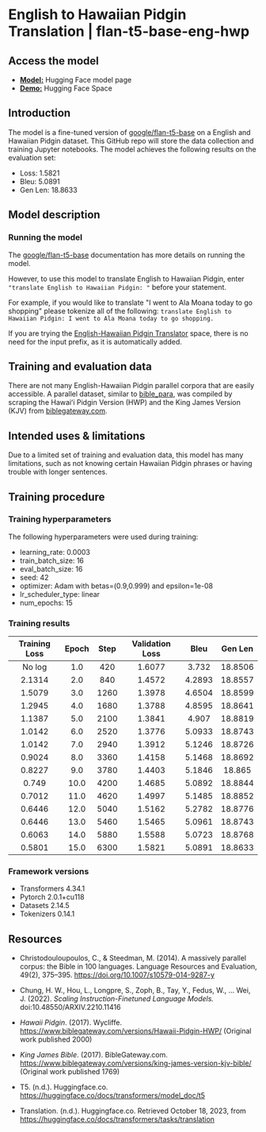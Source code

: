 # English to Hawaiian Pidgin Translation | flan-t5-base-eng-hwp

## Access the model
 - **[Model:](https://huggingface.co/claudiatang/flan-t5-base-eng-hwp)** Hugging Face model page
 - **[Demo:](https://huggingface.co/spaces/claudiatang/English-Hawaiian-Pidgin-Translator)** Hugging Face Space 

## Introduction

The model is a fine-tuned version of [google/flan-t5-base](https://huggingface.co/google/flan-t5-base) on a English and Hawaiian Pidgin dataset. This GitHub repo will store the data collection and training Jupyter notebooks.
The model achieves the following results on the evaluation set:
- Loss: 1.5821
- Bleu: 5.0891
- Gen Len: 18.8633

## Model description

### Running the model

The [google/flan-t5-base](https://huggingface.co/google/flan-t5-base) documentation has more details on running the model.

However, to use this model to translate English to Hawaiian Pidgin, enter ``"translate English to Hawaiian Pidgin: "`` before your statement. 

For example, if you would like to translate "I went to Ala Moana today to go shopping" please tokenize all of the following:
``translate English to Hawaiian Pidgin: I went to Ala Moana today to go shopping.``

If you are trying the [English-Hawaiian Pidgin Translator](https://huggingface.co/spaces/claudiatang/english_to_hawaiian-pidgin) space, there is no need for the input prefix, as it is automatically added.

## Training and evaluation data

There are not many English-Hawaiian Pidgin parallel corpora that are easily accessible. A parallel dataset, similar to [bible_para](https://huggingface.co/datasets/bible_para), was compiled by scraping the Hawaiʻi Pidgin Version (HWP) and the King James Version (KJV) from [biblegateway.com](https://www.biblegateway.com/). <!--- For more information, please refer to [this notebook](). -->

## Intended uses & limitations

Due to a limited set of training and evaluation data, this model has many limitations, such as not knowing certain Hawaiian Pidgin phrases or having trouble with longer sentences.

## Training procedure

### Training hyperparameters

The following hyperparameters were used during training:
- learning_rate: 0.0003
- train_batch_size: 16
- eval_batch_size: 16
- seed: 42
- optimizer: Adam with betas=(0.9,0.999) and epsilon=1e-08
- lr_scheduler_type: linear
- num_epochs: 15

### Training results

| Training Loss | Epoch | Step | Validation Loss | Bleu   | Gen Len |
|:-------------:|:-----:|:----:|:---------------:|:------:|:-------:|
| No log        | 1.0   | 420  | 1.6077          | 3.732  | 18.8506 |
| 2.1314        | 2.0   | 840  | 1.4572          | 4.2893 | 18.8557 |
| 1.5079        | 3.0   | 1260 | 1.3978          | 4.6504 | 18.8599 |
| 1.2945        | 4.0   | 1680 | 1.3788          | 4.8595 | 18.8641 |
| 1.1387        | 5.0   | 2100 | 1.3841          | 4.907  | 18.8819 |
| 1.0142        | 6.0   | 2520 | 1.3776          | 5.0933 | 18.8743 |
| 1.0142        | 7.0   | 2940 | 1.3912          | 5.1246 | 18.8726 |
| 0.9024        | 8.0   | 3360 | 1.4158          | 5.1468 | 18.8692 |
| 0.8227        | 9.0   | 3780 | 1.4403          | 5.1846 | 18.865  |
| 0.749         | 10.0  | 4200 | 1.4685          | 5.0892 | 18.8844 |
| 0.7012        | 11.0  | 4620 | 1.4997          | 5.1485 | 18.8852 |
| 0.6446        | 12.0  | 5040 | 1.5162          | 5.2782 | 18.8776 |
| 0.6446        | 13.0  | 5460 | 1.5465          | 5.0961 | 18.8743 |
| 0.6063        | 14.0  | 5880 | 1.5588          | 5.0723 | 18.8768 |
| 0.5801        | 15.0  | 6300 | 1.5821          | 5.0891 | 18.8633 |


### Framework versions

- Transformers 4.34.1
- Pytorch 2.0.1+cu118
- Datasets 2.14.5
- Tokenizers 0.14.1


## Resources
 - Christodouloupoulos, C., & Steedman, M. (2014). A massively parallel corpus: the Bible in 100 languages. Language Resources and Evaluation, 49(2), 375–395. https://doi.org/10.1007/s10579-014-9287-y
‌
 - Chung, H. W., Hou, L., Longpre, S., Zoph, B., Tay, Y., Fedus, W., … Wei, J. (2022). _Scaling Instruction-Finetuned Language Models._ doi:10.48550/ARXIV.2210.11416
 
 - _Hawaii Pidgin_. (2017). Wycliffe. https://www.biblegateway.com/versions/Hawaii-Pidgin-HWP/ (Original work published 2000)

 - _King James Bible_. (2017). BibleGateway.com. https://www.biblegateway.com/versions/king-james-version-kjv-bible/ (Original work published 1769)

 - T5. (n.d.). Huggingface.co. https://huggingface.co/docs/transformers/model_doc/t5

 - Translation. (n.d.). Huggingface.co. Retrieved October 18, 2023, from https://huggingface.co/docs/transformers/tasks/translation
